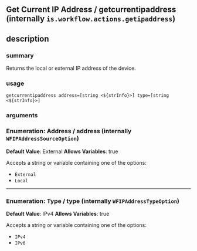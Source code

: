 
## Get Current IP Address / getcurrentipaddress (internally `is.workflow.actions.getipaddress`)



## description
### summary
Returns the local or external IP address of the device.


### usage
`getcurrentipaddress address=[string <${strInfo}>] type=[string <${strInfo}>]`

### arguments
### Enumeration: Address / address (internally `WFIPAddressSourceOption`)
**Default Value**: External
**Allows Variables**: true


Accepts a string 
or variable
containing one of the options:

- `External`
- `Local`

---

### Enumeration: Type / type (internally `WFIPAddressTypeOption`)
**Default Value**: IPv4
**Allows Variables**: true


Accepts a string 
or variable
containing one of the options:

- `IPv4`
- `IPv6`
